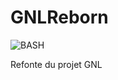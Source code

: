 # GNLReborn

![BASH](https://img.shields.io/badge/?style=for-the-badge&logo=appveyor&logoColor=white)

Refonte du projet GNL
